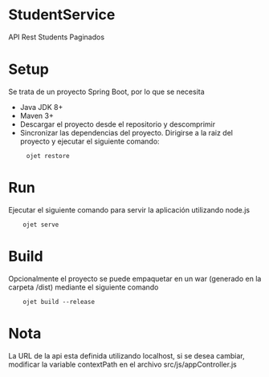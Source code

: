 # StudentService
API Rest Students Paginados

# Setup
Se trata de un proyecto Spring Boot, por lo que se necesita

- Java JDK 8+
- Maven 3+
- Descargar el proyecto desde el repositorio y descomprimir
- Sincronizar las dependencias del proyecto. Dirigirse a la raiz del proyecto y ejecutar el siguiente comando:
```
     ojet restore
```
# Run

Ejecutar el siguiente comando para servir la aplicación utilizando node.js
```
    ojet serve
```
# Build

Opcionalmente el proyecto se puede empaquetar en un war (generado en la carpeta /dist) mediante el siguiente comando
```
    ojet build --release
```

# Nota

La URL de la api esta definida utilizando localhost, si se desea cambiar, modificar la variable contextPath en el
archivo src/js/appController.js
